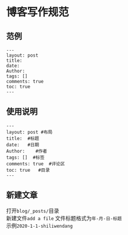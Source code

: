 # 博客写作规范
## 范例
    ---
    layout: post
    title: 
    date: 
    Author:  
    tags: []
    comments: true
    toc: true
    ---
    
    
## 使用说明
    ---  
    layout: post #布局  
    title:  #标题  
    date:   #日期  
    Author:    #作者  
    tags: []  #标签  
    comments: true  #评论区  
    toc: true   #目录 
    ---  
## 新建文章
打开`blog/_posts/`目录  
新建文件`add a file`
文件标题格式为`年-月-日-标题`  
示例`2020-1-1-shiliwendang`
